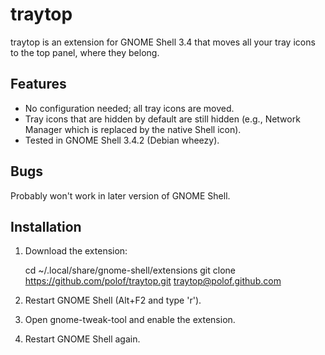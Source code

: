 traytop
=======

traytop is an extension for GNOME Shell 3.4 that moves all your tray
icons to the top panel, where they belong.

Features
--------

* No configuration needed; all tray icons are moved.
* Tray icons that are hidden by default are still hidden
  (e.g., Network Manager which is replaced by the native Shell icon).
* Tested in GNOME Shell 3.4.2 (Debian wheezy).

Bugs
----

Probably won't work in later version of GNOME Shell.

Installation
------------

1. Download the extension:

    cd ~/.local/share/gnome-shell/extensions
    git clone https://github.com/polof/traytop.git traytop@polof.github.com

2. Restart GNOME Shell (Alt+F2 and type 'r').
3. Open gnome-tweak-tool and enable the extension.
4. Restart GNOME Shell again.
